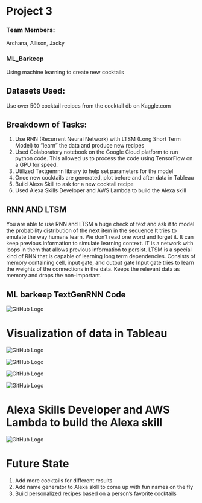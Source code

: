 # Project 3
### Team Members:
Archana, Allison, Jacky

### ML_Barkeep
Using machine learning to create new cocktails

## Datasets Used:
Use over 500 cocktail recipes from the cocktail db on Kaggle.com


## Breakdown of Tasks:
1. Use RNN (Recurrent Neural Network) with LTSM (Long Short Term Model) to “learn” the data and produce new recipes
2. Used Colaboratory notebook on the Google Cloud platform to run python code. This allowed us to process the code using TensorFlow on a   GPU for speed.
3. Utilized Textgenrnn library to help set parameters for the model
4. Once new cocktails are generated, plot before and after data in Tableau
5. Build Alexa Skill to ask for a new cocktail recipe
6. Used Alexa Skills Developer and AWS Lambda to build the Alexa skill

## RNN AND LTSM
You are able to use RNN and LTSM a huge check of text and ask it to model the probability distribution of the next item in the sequence
It tries to emulate the way humans learn.
We don’t read one word and forget it. It can keep previous information to simulate learning context. IT is a network with loops in them that allows previous information to persist.
LTSM is a special kind of RNN that is capable of learning long term dependencies.
Consists of memory containing cell, input gate, and output gate
Input gate tries to learn the weights of the connections in the data. Keeps the relevant data as memory and drops the non-important.

## ML barkeep TextGenRNN Code

![GitHub Logo](/ML%20Barkeep%20TextGenRNN%20code.PNG)

# Visualization of data in Tableau
![GitHub Logo](/before%20glass.PNG)

![GitHub Logo](/after%20glass.PNG)

![GitHub Logo](/Before%20drink.PNG)

![GitHub Logo](/after%20drink.PNG)

# Alexa Skills Developer and AWS Lambda to build the Alexa skill
![GitHub Logo](/Alexa%20Skill%20Testing.png)

# Future State
1. Add more cocktails for different results
2. Add name generator to Alexa skill to come up with fun names on the fly
3. Build personalized recipes based on a person’s favorite cocktails
